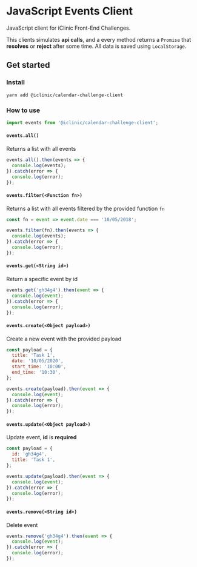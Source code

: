 # JavaScript Events Client

JavaScript client for iClinic Front-End Challenges.

This clients simulates **api calls**, and a every method returns a `Promise` that **resolves** or **reject** after some time. All data is saved using `LocalStorage`.

## Get started

### Install
```
yarn add @iclinic/calendar-challenge-client
```

### How to use

```javascript
import events from '@iclinic/calendar-challenge-client';
```


#### `events.all()`

Returns a list with all events

```javascript
events.all().then(events => {
  console.log(events);
}).catch(error => {
  console.log(error);
});
```

#### `events.filter(<Function fn>)`

Returns a list with all events filtered by the provided function `fn`

```javascript
const fn = event => event.date === '10/05/2018';

events.filter(fn).then(events => {
  console.log(events);
}).catch(error => {
  console.log(error);
});
```

#### `events.get(<String id>)`

Return a specific event by id

```javascript
events.get('gh34g4').then(event => {
  console.log(event);
}).catch(error => {
  console.log(error);
});
```

#### `events.create(<Object payload>)`

Create a new event with the provided payload

```javascript
const payload = {
  title: 'Task 1',
  date: '10/05/2020',
  start_time: '10:00',
  end_time: '10:30',
};

events.create(payload).then(event => {
  console.log(event);
}).catch(error => {
  console.log(error);
});
```

#### `events.update(<Object payload>)`

Update event, **id** is **required**

```javascript
const payload = {
  id: 'gh34g4',
  title: 'Task 1',
};

events.update(payload).then(event => {
  console.log(event);
}).catch(error => {
  console.log(error);
});
```

#### `events.remove(<String id>)`

Delete event

```javascript
events.remove('gh34g4').then(event => {
  console.log(event);
}).catch(error => {
  console.log(error);
});
```
